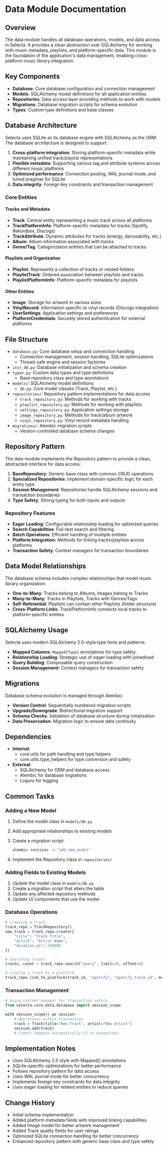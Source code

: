 # Data Module Documentation

## Overview

The data module handles all database operations, models, and data access in Selecta. It provides a clean abstraction over SQLAlchemy for working with music metadata, playlists, and platform-specific data. This module is the foundation of the application's data management, enabling cross-platform music library integration.

## Key Components

- **Database**: Core database configuration and connection management
- **Models**: SQLAlchemy model definitions for all application entities
- **Repositories**: Data access layer providing methods to work with models
- **Migrations**: Database migration scripts for schema evolution
- **Types**: Custom type definitions and base classes

## Database Architecture

Selecta uses SQLite as its database engine with SQLAlchemy as the ORM. The database architecture is designed to support:

1. **Cross-platform integration**: Storing platform-specific metadata while maintaining unified track/playlist representations
2. **Flexible metadata**: Supporting various tag and attribute systems across different music platforms
3. **Optimized performance**: Connection pooling, WAL journal mode, and tuned pragmas for SQLite
4. **Data integrity**: Foreign key constraints and transaction management

### Core Entities

#### Tracks and Metadata

- **Track**: Central entity representing a music track across all platforms
- **TrackPlatformInfo**: Platform-specific metadata for tracks (Spotify, Rekordbox, Discogs)
- **TrackAttribute**: Dynamic attributes for tracks (energy, danceability, etc.)
- **Album**: Album information associated with tracks
- **Genre/Tag**: Categorization entities that can be attached to tracks

#### Playlists and Organization

- **Playlist**: Represents a collection of tracks or nested folders
- **PlaylistTrack**: Ordered association between playlists and tracks
- **PlaylistPlatformInfo**: Platform-specific metadata for playlists

#### Other Entities

- **Image**: Storage for artwork in various sizes
- **VinylRecord**: Information specific to vinyl records (Discogs integration)
- **UserSettings**: Application settings and preferences
- **PlatformCredentials**: Securely stored authentication for external platforms

## File Structure

- `database.py`: Core database setup and connection handling
  - Connection management, session handling, SQLite optimizations
  - Thread-safe engine and session factories
- `init_db.py`: Database initialization and schema creation
- `types.py`: Custom data types and type definitions
  - Base repository class and type annotations
- `models/`: SQLAlchemy model definitions
  - `db.py`: Core model classes (Track, Playlist, etc.)
- `repositories/`: Repository pattern implementations for data access
  - `track_repository.py`: Methods for working with tracks
  - `playlist_repository.py`: Methods for working with playlists
  - `settings_repository.py`: Application settings storage
  - `image_repository.py`: Methods for track/album artwork
  - `vinyl_repository.py`: Vinyl record metadata handling
- `migrations/`: Alembic migration scripts
  - Version-controlled database schema changes

## Repository Pattern

The data module implements the Repository pattern to provide a clean, abstracted interface for data access:

1. **BaseRepository**: Generic base class with common CRUD operations
2. **Specialized Repositories**: Implement domain-specific logic for each entity type
3. **Session Management**: Repositories handle SQLAlchemy sessions and transaction boundaries
4. **Type Safety**: Strong typing for both inputs and outputs

### Repository Features

- **Eager Loading**: Configurable relationship loading for optimized queries
- **Search Capabilities**: Full-text search and filtering
- **Batch Operations**: Efficient handling of multiple entities
- **Platform Integration**: Methods for linking tracks/playlists across platforms
- **Transaction Safety**: Context managers for transaction boundaries

## Data Model Relationships

The database schema includes complex relationships that model music library organization:

- **One-to-Many**: Tracks belong to Albums, Images belong to Tracks
- **Many-to-Many**: Tracks in Playlists, Tracks with Genres/Tags
- **Self-Referential**: Playlists can contain other Playlists (folder structure)
- **Cross-Platform Links**: TrackPlatformInfo connects local tracks to platform-specific entities

## SQLAlchemy Usage

Selecta uses modern SQLAlchemy 2.0-style type hints and patterns:

- **Mapped Columns**: `Mapped[Type]` annotations for type safety
- **Relationship Loading**: Strategic use of eager loading with joinedload
- **Query Building**: Composable query construction
- **Session Management**: Context managers for transaction safety

## Migrations

Database schema evolution is managed through Alembic:

- **Version Control**: Sequentially numbered migration scripts
- **Upgrade/Downgrade**: Bidirectional migration support
- **Schema Checks**: Validation of database structure during initialization
- **Data Preservation**: Migration logic to ensure data continuity

## Dependencies

- **Internal**:
  - core.utils for path handling and type helpers
  - core.utils.type_helpers for type conversion and safety
- **External**:
  - SQLAlchemy for ORM and database access
  - Alembic for database migrations
  - Loguru for logging

## Common Tasks

### Adding a New Model

1. Define the model class in `models/db.py`
2. Add appropriate relationships to existing models
3. Create a migration script:

   ```bash
   alembic revision -m "add_new_model"
   ```

4. Implement the Repository class in `repositories/`

### Adding Fields to Existing Models

1. Update the model class in `models/db.py`
2. Create a migration script that alters the table
3. Update any affected repository methods
4. Update UI components that use the model

### Database Operations

```python
# Creating a track
track_repo = TrackRepository()
new_track = track_repo.create({
    "title": "Track Title",
    "artist": "Artist Name",
    "duration_ms": 240000
})

# Searching tracks
tracks, count = track_repo.search("query", limit=20, offset=0)

# Linking a track to a platform
track_repo.link_to_platform(track_id, "spotify", "spotify_track_id", metadata)
```

### Transaction Management

```python
# Using context manager for transaction safety
from selecta.core.data.database import session_scope

with session_scope() as session:
    # Operations within transaction
    track = Track(title="New Track", artist="New Artist")
    session.add(track)
    # Commit happens automatically if no exceptions
```

## Implementation Notes

- Uses SQLAlchemy 2.0 style with Mapped[] annotations
- SQLite-specific optimizations for better performance
- Follows repository pattern for data access
- Uses WAL journal mode for better concurrency
- Implements foreign key constraints for data integrity
- Uses eager loading for related entities to reduce queries

## Change History

- Initial schema implementation
- Added platform metadata fields with improved linking capabilities
- Added Image model for better artwork management
- Added Track quality fields for user ratings
- Optimized SQLite connection handling for better concurrency
- Enhanced repository pattern with generic base class and type safety
